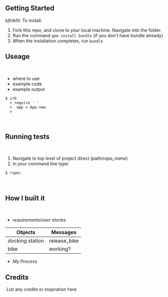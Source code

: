 ## Getting Started ##

kjfnbfd
​
To install:
​
1. Fork this repo, and clone to your local machine. Navigate into the folder. 
2. Run the command `gem install bundle` (if you don't have bundle already) 
3. When the installation completes, run `bundle`
​
## Useage ##
​
- where to use
- example code 
- example output
​
```shell
$ irb
  > require ' '
  >  app = App.new
  >  
```
​
## Running tests ##
​
1. Navigate to top level of project direct (path/*repo_name*)
2. In your command line type:
​
```shell
$ rspec
```
​
## How I built it ##
​
  - *requirements/user stories*
  
  Objects  | Messages
------------- | -------------
docking station  | release_bike
bike  | working?

  - *My Process*
​
## Credits ##
​
List any credits or inspiration here
